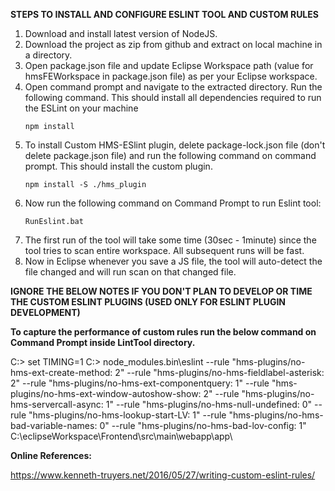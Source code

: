 **STEPS TO INSTALL AND CONFIGURE ESLINT TOOL AND CUSTOM RULES**
1. Download and install latest version of NodeJS.
2. Download the project as zip from github and extract on local machine in a directory.
3. Open package.json file and update Eclipse Workspace path (value for hmsFEWorkspace in package.json file) as per your Eclipse workspace.
4. Open command prompt and navigate to the extracted directory. Run the following command. This should install all dependencies required to run the ESLint on your machine   
	```
	npm install
	```
5. To install Custom HMS-ESlint plugin, delete package-lock.json file (don't delete package.json file) and run the following command on command prompt. This should install the custom plugin.   
	```
	npm install -S ./hms_plugin
	```
6. Now run the following command on Command Prompt to run Eslint tool:   
	```
	RunEslint.bat
	```
7. The first run of the tool will take some time (30sec - 1minute) since the tool tries to scan entire workspace. All subsequent runs will be fast.
8. Now in Eclipse whenever you save a JS file, the tool will auto-detect the file changed and will run scan on that changed file.



**IGNORE THE BELOW NOTES IF YOU DON'T PLAN TO DEVELOP OR TIME THE CUSTOM ESLINT PLUGINS (USED ONLY FOR ESLINT PLUGIN DEVELOPMENT)**



**To capture the performance of custom rules run the below command on Command Prompt inside LintTool directory.**

C:\> set TIMING=1
C:\> node_modules\.bin\eslint --rule "hms-plugins/no-hms-ext-create-method: 2" --rule "hms-plugins/no-hms-fieldlabel-asterisk: 2" --rule "hms-plugins/no-hms-ext-componentquery: 1" --rule "hms-plugins/no-hms-ext-window-autoshow-show: 2" --rule "hms-plugins/no-hms-servercall-async: 1" --rule "hms-plugins/no-hms-null-undefined: 0" --rule "hms-plugins/no-hms-lookup-start-LV: 1" --rule "hms-plugins/no-hms-bad-variable-names: 0" --rule "hms-plugins/no-hms-bad-lov-config: 1"  C:\eclipseWorkspace\Frontend\src\main\webapp\app\


**Online References:**

https://www.kenneth-truyers.net/2016/05/27/writing-custom-eslint-rules/